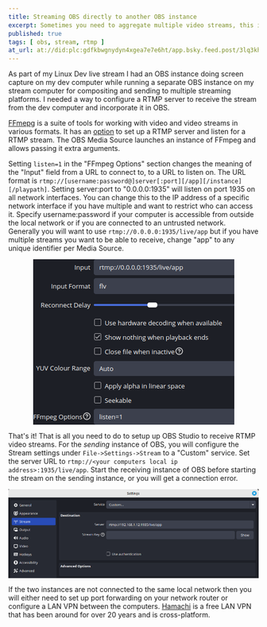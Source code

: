 ```yaml
---
title: Streaming OBS directly to another OBS instance
excerpt: Sometimes you need to aggregate multiple video streams, this is how
published: true
tags: [ obs, stream, rtmp ]
at_url: at://did:plc:gdfkbwgnydyn4xgea7e7e6ht/app.bsky.feed.post/3lq3khwc5oc2f
---
```


As part of my Linux Dev live stream I had an OBS instance doing screen capture on my dev computer while running a
separate OBS instance on my stream computer for compositing and sending to multiple streaming platforms. I needed a way
to configure a RTMP server to receive the stream from the dev computer and incorporate it in OBS.

[FFmepg](https://ffmpeg.org/) is a suite of tools for working with video and video streams in various formats. It has
an [option](https://ffmpeg.org/ffmpeg-protocols.html#rtmp) to set up a RTMP server and listen for a RTMP stream. The OBS
Media Source launches an instance of FFmpeg and allows passing it extra arguments.

Setting `listen=1` in the "FFmpeg Options" section changes the meaning of the "Input" field from a URL to connect to, to
a URL to listen on. The URL format is `rtmp://[username:password@]server[:port][/app][/instance][/playpath]`. Setting
server:port to "0.0.0.0:1935" will listen on port 1935 on all network interfaces. You can change this to the IP address
of a specific network interface if you have multiple and want to restrict who can access it. Specify username:password
if your computer is accessible from outside the local network or if you are connected to an untrusted network. Generally
you will want to use `rtmp://0.0.0.0:1935/live/app` but if you have multiple streams you want to be able to receive,
change "app" to any unique identifier per Media Source.

<img src="/assets/posts/2025-05-26-obs-to-obs/obs-media-source.png" alt="OBS Media Source settings"
style="display: block; margin-left: auto;margin-right: auto;"/>

That's it! That is all you need to do to setup up OBS Studio to receive RTMP video streams. For the *sending* instance
of OBS, you will configure the Stream settings under `File->Settings->Stream` to a "Custom"
service. Set the server URL to `rtmp://<your computers local ip address>:1935/live/app`. Start the receiving instance of
OBS before starting the stream on the sending instance, or you will get a connection error.

<a href="/assets/posts/2025-05-26-obs-to-obs/obs-stream-settings.png"><img src="/assets/posts/2025-05-26-obs-to-obs/obs-stream-settings.png" alt="OBS Stream settings"
style="display: block; margin-left: auto;margin-right: auto;"/></a>

If the two instances are not connected to the same local network then you will either need to set up port forwarding on
your network router or configure a LAN VPN between the computers. [Hamachi](https://vpn.net/) is a free LAN VPN that has
been around for over 20 years and is cross-platform.